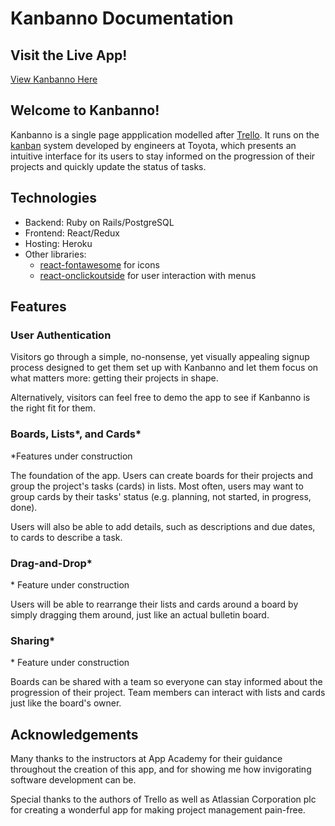 # Kanbanno Documentation

## Visit the Live App!

[View Kanbanno Here](https://kanbanno.herokuapp.com "Kanbanno")

## Welcome to Kanbanno!

Kanbanno is a single page appplication modelled after [Trello](https://trello.com "Trello"). It runs on the [kanban](https://en.wikipedia.org/wiki/Kanban "Kanban") system developed by engineers at Toyota, which presents an intuitive interface for its users to stay informed on the progression of their projects and quickly update the status of tasks.

## Technologies

* Backend: Ruby on Rails/PostgreSQL
* Frontend: React/Redux
* Hosting: Heroku
* Other libraries: 
  * [react-fontawesome](https://github.com/FortAwesome/react-fontawesome) for icons
  * [react-onclickoutside](https://github.com/Pomax/react-onclickoutside) for user interaction with menus

## Features

### User Authentication

Visitors go through a simple, no-nonsense, yet visually appealing signup process designed to get them set up with Kanbanno and let them focus on what matters more: getting their projects in shape.

Alternatively, visitors can feel free to demo the app to see if Kanbanno is the right fit for them.

### Boards, Lists*, and Cards*
\*Features under construction

The foundation of the app. Users can create boards for their projects and group the project's tasks (cards) in lists. Most often, users may want to group cards by their tasks' status (e.g. planning, not started, in progress, done).

Users will also be able to add details, such as descriptions and due dates, to cards to describe a task.

### Drag-and-Drop*

\* Feature under construction

Users will be able to rearrange their lists and cards around a board by simply dragging them around, just like an actual bulletin board.

### Sharing*

\* Feature under construction

Boards can be shared with a team so everyone can stay informed about the progression of their project. Team members can interact with lists and cards just like the board's owner.

## Acknowledgements

Many thanks to the instructors at App Academy for their guidance throughout the creation of this app, and for showing me how invigorating software development can be.

Special thanks to the authors of Trello as well as Atlassian Corporation plc for creating a wonderful app for making project management pain-free.